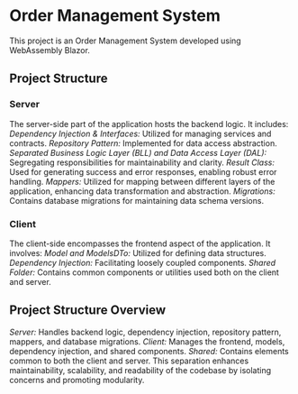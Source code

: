 # Order Management System
This project is an Order Management System developed using WebAssembly Blazor.
## Project Structure

### Server
The server-side part of the application hosts the backend logic. It includes:
*Dependency Injection & Interfaces:* Utilized for managing services and contracts.
*Repository Pattern:* Implemented for data access abstraction.
*Separated Business Logic Layer (BLL) and Data Access Layer (DAL):* Segregating responsibilities for maintainability and clarity.
*Result Class:* Used for generating success and error responses, enabling robust error handling.
*Mappers:* Utilized for mapping between different layers of the application, enhancing data transformation and abstraction.
*Migrations:* Contains database migrations for maintaining data schema versions.
### Client
The client-side encompasses the frontend aspect of the application. It involves:
*Model and ModelsDTo:* Utilized for defining data structures.
*Dependency Injection:* Facilitating loosely coupled components.
*Shared Folder:* Contains common components or utilities used both on the client and server.
## Project Structure Overview
*Server:* Handles backend logic, dependency injection, repository pattern, mappers, and database migrations.
*Client:* Manages the frontend, models, dependency injection, and shared components.
*Shared:* Contains elements common to both the client and server.
This separation enhances maintainability, scalability, and readability of the codebase by isolating concerns and promoting modularity.
